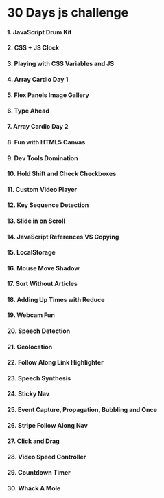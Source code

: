 # 30 Days js challenge
#### 1. JavaScript Drum Kit
#### 2. CSS + JS Clock
#### 3. Playing with CSS Variables and JS
#### 4. Array Cardio Day 1
#### 5. Flex Panels Image Gallery
#### 6. Type Ahead
#### 7. Array Cardio Day 2
#### 8. Fun with HTML5 Canvas
#### 9. Dev Tools Domination
#### 10. Hold Shift and Check Checkboxes
#### 11. Custom Video Player
#### 12. Key Sequence Detection
#### 13. Slide in on Scroll
#### 14. JavaScript References VS Copying
#### 15. LocalStorage
#### 16. Mouse Move Shadow
#### 17. Sort Without Articles
#### 18. Adding Up Times with Reduce
#### 19. Webcam Fun
#### 20. Speech Detection
#### 21. Geolocation
#### 22. Follow Along Link Highlighter
#### 23. Speech Synthesis
#### 24. Sticky Nav
#### 25. Event Capture, Propagation, Bubbling and Once
#### 26. Stripe Follow Along Nav
#### 27. Click and Drag
#### 28. Video Speed Controller
#### 29. Countdown Timer
#### 30. Whack A Mole

